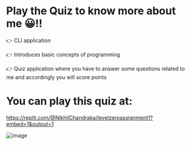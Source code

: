 # Play the Quiz to know more about me 😀!!

👉 CLI application

👉 Introduces basic concepts of programming

👉 Quiz application where you have to answer some questions related to me and accordingly you will score points

# You can play this quiz at:

https://replit.com/@NikhilChandraka/levelzeroassignment1?embed=1&output=1


![image](https://user-images.githubusercontent.com/48703875/135700802-0c6e4798-f590-410c-9095-634ff3e173cc.png)




